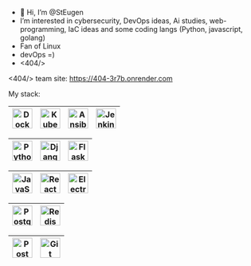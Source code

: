 - 👋 Hi, I’m @StEugen
- I’m interested in cybersecurity, DevOps ideas, Ai studies, web-programming, IaC ideas and some coding langs (Python, javascript, golang)
- Fan of Linux
- devOps =)
- <404/>
 
<404/> team site: https://404-3r7b.onrender.com

My stack: <br>

<img title="Docker" alt="Docker" width="40px" src="https://github.com/tomchen/stack-icons/blob/master/logos/docker.svg" />|<img alt="Kubernetes" title="Kubernetes" width="40px" src="https://github.com/tomchen/stack-icons/blob/master/logos/kubernetes.svg">|<img title="Ansible" alt="Ansible" width="40px" src="https://github.com/tomchen/stack-icons/blob/master/logos/ansible.svg">|<img title="Jenkins" alt="Jenkins" width="40px" src="https://github.com/tomchen/stack-icons/blob/master/logos/jenkins.svg">|
|--|--|--|--|


<img title="Python" alt="Python" width="40px" src="https://github.com/tomchen/stack-icons/blob/master/logos/python.svg" />|<img alt="Django" title="Django" width="40px" src="https://github.com/tomchen/stack-icons/blob/master/logos/django.svg">|<img alt="Flask" title="Flask" width="40px" src="https://github.com/tomchen/stack-icons/blob/master/logos/flask.svg">|
|--|--|--|


<img alt="JavaScript" title="JavaScript" width="40px" src="https://github.com/tomchen/stack-icons/blob/master/logos/javascript.svg">|<img title="React" alt="React" width="40px" src="https://github.com/tomchen/stack-icons/blob/master/logos/react.svg" />|<img title="ElectronJS" alt="ElectronJS" width="40px" src="https://github.com/tomchen/stack-icons/blob/master/logos/electron.svg">|
|--|--|--|

<img title="PostgreSQL" alt="PostgreSQL" width="40px" src="https://github.com/tomchen/stack-icons/blob/master/logos/postgresql.svg">|<img title="Redis" alt="Redis" width="40px" src="https://github.com/tomchen/stack-icons/blob/master/logos/redis.svg" />|
|--|--|

<img title="Postman" alt="Postman" width="40px" src="https://github.com/tomchen/stack-icons/blob/master/logos/postman.svg" />|<img alt="Git" title="Git" width="40px" src="https://github.com/tomchen/stack-icons/blob/master/logos/git.svg">|
|--|--|



<!---
StEugen/StEugen is a ✨ special ✨ repository because its `README.md` (this file) appears on your GitHub profile.
You can click the Preview link to take a look at your changes.
--->

